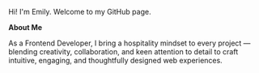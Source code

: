 Hi! I'm Emily. Welcome to my GitHub page. 

**About Me**

As a Frontend Developer, I bring a hospitality mindset to every project — blending creativity, collaboration, and keen attention to detail to craft intuitive, engaging, and thoughtfully designed web experiences.

<!--
**emilyebrooks/emilyebrooks** is a ✨ _special_ ✨ repository because its `README.md` (this file) appears on your GitHub profile.

Here are some ideas to get you started:

Check out what I've been learning and what I am working on next! 

- 🔭 I’m currently working on ...

- 🔭 I’m currently working on ...
- 🌱 I’m currently learning ...
- 👯 I’m looking to collaborate on ...
- 🤔 I’m looking for help with ...
- 💬 Ask me about ...
- 📫 How to reach me: ...
- 😄 Pronouns: ...
- ⚡ Fun fact: ...
-->
